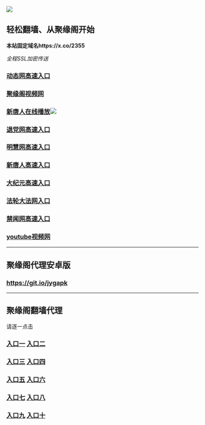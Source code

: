 
![](https://raw.githubusercontent.com/hao369/a/master/j.jpg)



## 轻松翻墙、从聚缘阁开始

**本站固定域名https://x.co/2355**

_全程SSL加密传送_


### [动态网高速入口](https://30ic6wngkd.execute-api.ap-northeast-2.amazonaws.com/5/?id=2)

###  [聚缘阁视频网](http://tve3.fs32.tk/)

###  [新唐人在线播放](https://9m8otprtea.execute-api.ap-northeast-2.amazonaws.com/969)![](https://raw.githubusercontent.com/hao369/a/master/benzoutuijian.gif)

### [退党网高速入口](https://30ic6wngkd.execute-api.ap-northeast-2.amazonaws.com/5/?id=8)

### [明慧网高速入口](https://30ic6wngkd.execute-api.ap-northeast-2.amazonaws.com/5/?id=3)

### [新唐人高速入口](https://30ic6wngkd.execute-api.ap-northeast-2.amazonaws.com/5/?id=5)

### [大纪元高速入口](https://30ic6wngkd.execute-api.ap-northeast-2.amazonaws.com/5/?id=7)

### [法轮大法网入口](https://30ic6wngkd.execute-api.ap-northeast-2.amazonaws.com/5/?id=15)

### [禁闻网高速入口](https://30ic6wngkd.execute-api.ap-northeast-2.amazonaws.com/5/?id=16)

### [youtube视频网](https://30ic6wngkd.execute-api.ap-northeast-2.amazonaws.com/5/?id=19)








***



##  聚缘阁代理安卓版

### https://git.io/jygapk


***


## 聚缘阁翻墙代理 

请逐一点击

### **[入口一](https://s3.amazonaws.com/dtw/jyg.html)** **[入口二](http://21.lytewe.lirekit.eu/2)**

### **[入口三](https://s3-ap-southeast-1.amazonaws.com/jyg4/jyg.html)**  **[入口四](https://s3-ap-northeast-1.amazonaws.com/jyg9/jyg.html)**

### **[入口五](https://s3.ap-south-1.amazonaws.com/jyg5/jyg.html)**  **[入口六](https://s3-us-west-2.amazonaws.com/jyg7/jyg.html)**


###  **[入口七](https://s3-us-west-1.amazonaws.com/jyg6/jyg.html)**  **[入口八](https://s3-eu-west-1.amazonaws.com/jyg8/jyg.html)**


###  **[入口九](https://s3.eu-central-1.amazonaws.com/jyg3/jyg.html)**  **[入口十](https://s3-ap-southeast-2.amazonaws.com/jyg1/jyg.html)**




